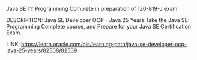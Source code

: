 Java SE 11: Programming Complete
in preparation of 1Z0-819-J exam

DESCRIPTION:
Java SE Developer OCP - Java 25 Years
Take the Java SE: Programming Complete course, and Prepare for your Java SE Certification Exam.

LINK: 
https://learn.oracle.com/ols/learning-path/java-se-developer-ocp-java-25-years/82508/82509